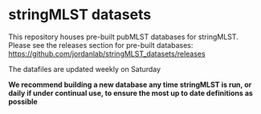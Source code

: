 # stringMLST datasets

This repository houses pre-built pubMLST databases for stringMLST. Please see the releases section for pre-built databases: https://github.com/jordanlab/stringMLST_datasets/releases

The datafiles are updated weekly on Saturday

**We recommend building a new database any time stringMLST is run, or daily if under continual use, to ensure the most up to date definitions as possible** 

